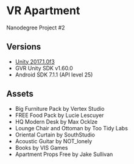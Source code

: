 # VR Apartment
Nanodegree Project #2

## Versions
- [Unity 2017.1.0f3](https://beta.unity3d.com/download/472613c02cf7/MacEditorInstaller/Unity-2017.1.0f3.pkg)
- GVR Unity SDK v1.60.0
- Android SDK 7.1.1 (API level 25)

## Assets
- Big Furniture Pack by Vertex Studio
- FREE Food Pack by Lucie Lescuyer
- HQ Modern Desk by Max Ocklze
- Lounge Chair and Ottoman by Too Tidy Labs
- Oriental Curtain by SouthStudio
- Acoustic Guitar by NOT_lonely
- Books by VIS Games
- Apartment Props Free by Jake Sullivan
